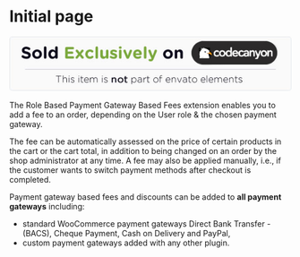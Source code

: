 # Initial page

![](.gitbook/assets/7799a062d5dab2c03035b1a30a4066fc801d8c51.jpeg)

The Role Based Payment Gateway Based Fees extension enables you to add a fee to an order, depending on the User role & the chosen payment gateway.

The fee can be automatically assessed on the price of certain products in the cart or the cart total, in addition to being changed on an order by the shop administrator at any time. A fee may also be applied manually, i.e., if the customer wants to switch payment methods after checkout is completed.

Payment gateway based fees and discounts can be added to **all payment gateways** including:

* standard WooCommerce payment gateways Direct Bank Transfer - \(BACS\), Cheque Payment, Cash on Delivery and PayPal,
* custom payment gateways added with any other plugin.



